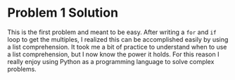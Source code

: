 # Problem 1 Solution

This is the first problem and meant to be easy. After writing a `for` and `if` loop to get the multiples, I realized this can be accomplished easily by using a list comprehension. It took me a bit of practice to understand when to use a list comprehension, but I now know the power it holds. For this reason I really enjoy using Python as a programming language to solve complex problems. 

